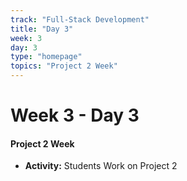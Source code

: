 ```yaml
---
track: "Full-Stack Development"
title: "Day 3"
week: 3
day: 3
type: "homepage"
topics: "Project 2 Week"
---
```



# Week 3 - Day 3

#### Project 2 Week

- **Activity:** Students Work on Project 2

